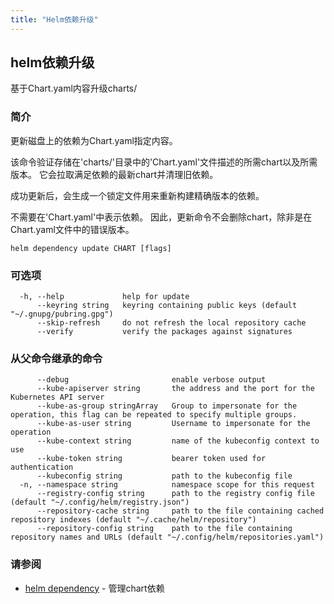 ```yaml
---
title: "Helm依赖升级"
---
```


## helm依赖升级

基于Chart.yaml内容升级charts/

### 简介

更新磁盘上的依赖为Chart.yaml指定内容。

该命令验证存储在'charts/'目录中的'Chart.yaml'文件描述的所需chart以及所需版本。
它会拉取满足依赖的最新chart并清理旧依赖。

成功更新后，会生成一个锁定文件用来重新构建精确版本的依赖。

不需要在'Chart.yaml'中表示依赖。 因此，更新命令不会删除chart，除非是在Chart.yaml文件中的错误版本。

```shell
helm dependency update CHART [flags]
```

### 可选项

```shell
  -h, --help             help for update
      --keyring string   keyring containing public keys (default "~/.gnupg/pubring.gpg")
      --skip-refresh     do not refresh the local repository cache
      --verify           verify the packages against signatures
```

### 从父命令继承的命令

```shell
      --debug                       enable verbose output
      --kube-apiserver string       the address and the port for the Kubernetes API server
      --kube-as-group stringArray   Group to impersonate for the operation, this flag can be repeated to specify multiple groups.
      --kube-as-user string         Username to impersonate for the operation
      --kube-context string         name of the kubeconfig context to use
      --kube-token string           bearer token used for authentication
      --kubeconfig string           path to the kubeconfig file
  -n, --namespace string            namespace scope for this request
      --registry-config string      path to the registry config file (default "~/.config/helm/registry.json")
      --repository-cache string     path to the file containing cached repository indexes (default "~/.cache/helm/repository")
      --repository-config string    path to the file containing repository names and URLs (default "~/.config/helm/repositories.yaml")
```

### 请参阅

- [helm dependency](helm_dependency.md) - 管理chart依赖
